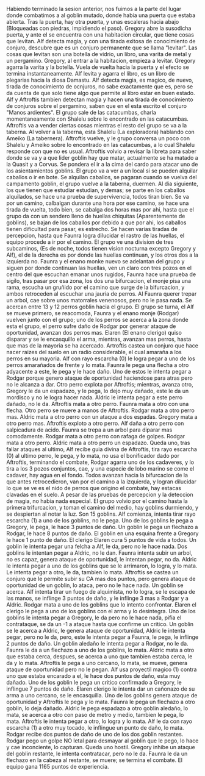 Habiendo terminado la sesion anterior, nos fuimos a la parte del lugar donde combatimos a al goblin mutado, donde habia una puerta que estaba abierta. Tras la puerta, hay otra puerta, y unas escaleras hacia abajo (Bloqueadas con piedras, impidiendo el paso). 
Gregory abre la susodicha puerta, y ante el se encuentra con una habitacion circular, que tiene cosas que levitan.
Alf detecta magia, y con una tirada exitosa de conocimiento de conjuro, descubre que es un conjuro permanente que se llama "levitar".
Las cosas que levitan son una botella de vidrio, un libro, una varita de metal y un pergamino. 
Gregory, al entrar a la habitacion, empieza a levitar.
Gregory agarra la varita y la botella. Vuela de vuelta hacia la puerta y el efecto se termina instantaneamente.
Alf levita y agarra el libro, es un libro de plegarias hacia la diosa Damastu. Alf detecta magia, es magico, de nuevo, tirada de conocimiento de ocnjuros, no sabe exactamente que es, pero se da cuenta de que solo tiene algo que permite al libro estar en buen estado. 
Alf y Aftroftis tambien detectan magia y hacen una tirada de conocimiento de conjuros sobre el pergamino, saben que en el esta escrito el conjuro "Manos ardientes".
El grupo sale de las catacumbas, charla momentaneamente con Shalelu sobre lo encontrado en las catacumbas.
Aftroftis va a vender ciertas cosas mientras el resto del grupo se va a la taberna.
Al volver a la taberna, esta Shalelu (La exploradora) hablando con Ameiko (La tabernera).
Aftroftis vuelve, y le grupo conversa un poco con Shalelu y Ameiko sobre lo encontrado en las catacumbas, a lo cual Shalelu responde con que no es usual. Aftroftis volvio a revisar la libreta para saber donde se va y a que lider goblin hay que matar, actualmente se ha matado a la Quasit y a Corvus.
Se pondera el ir a la cima del cardo para atacar uno de los asientamientos goblins.
El grupo va a ver a un local si se pueden alquilar caballos o ir en bote.
Se alquilan caballos, se pagaran cuando se vuelva del campamento goblin, el grupo vuelve a la taberna, duermen. Al dia siguiente, los que tienen que estudiar estudian, y demas; se parte en los caballos alquilados, se hace una prueba de supervivencia, todos tiran bien. Se va por un camino, calbalgan durante una hora por ese camino, se hace una tirada de vuelta, todo bien, se cabalga dos horas mas por ahi, hasta que el grupo da con un sendero lleno de huellas chiquitas (Aparentemente de goblins), se bajan de los caballos por debido a que por ahi, los caballos tienen dificultad para pasar, es estrecho. Se hacen varias tiradas de percepcion, hasta que Faunra logra dilucidar el rastro de las huellas, el equipo procede a ir por el camino. El grupo ve una division de tres subcaminos, (Es de noche, todos tienen vision nocturna excepto Gregory y Alf), el de la derecha es por donde las huellas continuan, y los otros dos a la izquierda no. Faunra y el enano monke nuevo se adelantan del grupo y siguen por donde continuan las huellas, ven un claro con tres pozos en el centro del que escuchan emanar unos rugidos, Faunra hace una prueba de sigilo, tras pasar por esa zona, los dos una bifurcacion, el monje pisa una rama, escucha un gruñido por el camino que surge de la bifurcacion, y ambos retroceden al escuchar una jauria de perros. Al Faunra querer trepar un arbol, cae sobre unos matorrales venenosos, pero no le pasa nada. Se acercan entre 13 y 12 perros goblin hacia el grupo. El grupo se turna, el Alf se mueve primero, se reacomoda, Faunra y el enano monje (Rodgar) vuelven junto con el grupo; uno de los perros se acerca a la zona donde esta el grupo, el perro sufre daño de Rodgar por generar ataque de oportunidad, avanzan dos perros mas. Elaren (El enano clerigo) quiso disparar y se le encasquillo el arma, mientras, avanzan mas perros, hasta que mas de la mayoria se ha acercado. Artroftis castea un conjuro que hace nacer raizes del suelo en un radio considerable, el cual amaraña a los perros en su mayoria. Alf con rayo escarcha (0) le logra pegar a uno de los perros amarañados de frente y lo mata. Faunra le pega una flecha a otro adyacente a este, le pega y le hace daño. Uno de estos le intenta pegar a Rodgar porque genero ataque de oportunidad haciendose para atras pero no le alcanza a dar. Otro perro explota por Aftroftis; mientras, avanza otro, Gregory le da un espadazo, y le pega, lo dejo muy dañado, este le da un mordisco y no le logra hacer nada. Aldric le intenta pegar a este perro dañado, no le da. Aftroftis mata a otro perro. Faunra mata a otro con una flecha. Otro perro se muere a manos de Aftroftis. Rodgar mata a otro perro mas. Aldric mata a otro perro con un ataque a dos espadas. Gregory mata a otro perro mas. Aftroftis exploto a otro perro. Alf daña a otro perro con salpicadura de acido. Faunra se trepa a un arbol para diparar mas comodamente. Rodgar mata a otro perro con rafaga de golpes. Rodgar mata a otro perro. Aldric mata a otro perro un espadazo. Queda uno, tras fallar ataques al ultimo, Alf recibe guia divina de Aftroftis, tira rayo escarcha (0) al ultimo perro, le pega, y lo mata, no usa el bonificador dado por Aftroftis, terminando el combate, Rodgar agarra uno de los cadaveres, y lo tira a los 3 pozos conjuntos, cae, y una especie de lobo marino se come el cadaver, hay agua en el fondo. Todos avanzan hacia la bifurcacion de la que antes retrocedieron, van por el camino a la izquierda, y logran dilucidar lo que se ve es el nido de perros que origino el combate, hay estacas clavadas en el suelo. A pesar de las pruebas de percepcion y la deteccion de magia, no habia nada especial.
El grupo volvio por el camino hasta la primera trifurcacion, y toman el camino del medio, hay goblins durmiendo, y se despiertan al notar la luz. Son 15 goblins. Alf comienza, intenta tirar rayo escarcha (1) a uno de los goblins, no le pega. Uno de los goblins le pega a Gregory, le pega, le hace 3 puntos de daño. Un goblin le pega un flechazo a Rodgar, le hace 8 puntos de daño. El goblin en una esquina frente a Gregory le hace 1 punto de daño. El clerigo Elaren cura 5 puntos de vida a todos. Un goblin le intenta pegar una felcha a Alf, le da, pero no le hace nada. Dos goblins le intentan pegar a Aldric, no le dan. Faunra intenta subir un arbol, no es capaz, genera ataque de oportunidad, le intentan pegar, no da. Aldric le intenta pegar a uno de los goblins que se le arrimaron, lo logra, y lo mata. Le intenta pegar a otro, le da, tambien lo mata. Aftroftis se castea un conjuro que le permite subir su CA mas dos puntos, pero genera ataque de oportunidad de un goblin, lo ataca, pero no le hace nada. Un goblin se acerca. Alf intenta tirar un fuego de alquimista, no lo logra, se le escapa de las manos, se inflinge 3 puntos de daño, y le inflinge 3 mas a Rodgar y a Aldric. Rodgar mata a uno de los goblins que lo intento confrontar. Elaren el clerigo le pega a uno de los goblins con el arma y lo desintegra. Uno de los goblins le intenta pegar a Gregory, le da pero no le hace nada, pifia el contrataque, se da un -1 a ataque hasta que confirme un critico. Un goblin se le acerca a Aldric, le genera ataque de oportunidad, Aldric le intenta pegar, pero no le da, pero, este le intenta pegar a Faunra, le pega, le inflinge 2 puntos de daño. Un goblin aledaño le intenta pegar a Rodgar, no le da. Faunra le da a un flechazo a uno de los goblins, lo mata. Aldric mata a otro que estaba cerca, despues, se acerca a uno que tambien estaba cerca, le da y lo mata. Aftroftis le pega a uno cercano, lo mata, se mueve, genera ataque de oportunidad pero no le pegan. Alf usa proyectil magico (1) contra uno que estaba encarado a el, le hace dos puntos de daño, esta muy dañado. Uno de los goblin le pega un critico confirmado a Gregory, le inflingue 7 puntos de daño. Elaren clerigo le intenta dar un cañonazo de su arma a uno cercano, se le encasquilla. Uno de los goblins genera ataque de oportunidad y Aftroftis le pega y lo mata. Faunra le pega un flechazo a otro goblin, lo deja dañado. Aldric le pega espadazo a otro goblin aledaño, lo mata, se acerca a otro con paso de metro y medio, tambien le pega, lo mata. Aftroftis le intenta pegar a otro, lo logra y lo mata. Alf le da con rayo escarcha (1) a otro muy tocado, le inflingue un punto de daño, lo mata. Rodgar recibe dos puntos de daño de uno de los dos goblin restantes. Rodgar pego un golpe NO letal para desmayar al goblin que le pego, lo hace y cae inconciente, lo capturan. Queda uno hostil. Gregory inhibe un ataque del goblin restante, le intenta contratacar, pero no le da. Faunra le da un flechazo en la cabeza al restante, se muere; se termina el combate. 
El equipo gana 1165 puntos de experiencia. 